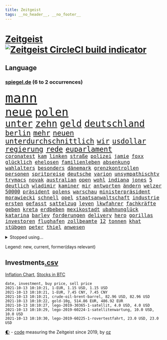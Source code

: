```yaml
---
title: Zeitgeist
tags: __no_header__, __no_footer__
---
```


# [Zeitgeist](https://oliz.io/zeitgeist/) [![Zeitgeist CircleCI build indicator](https://circleci.com/gh/ooz/zeitgeist.svg?style=shield)](https://circleci.com/gh/ooz/zeitgeist)

## Language

<h3><a href="https://www.spiegel.de" target="_blank">spiegel.de</a> (6 to 2 occurrences)</h3>
<p style="font-family:monospace">
<span style="font-size:32pt"><a href="news_links.html#mann" class="current">mann</a></span>
<br>
<span style="font-size:27pt"><a href="news_links.html#neue" class="current">neue</a></span>
<span style="font-size:27pt"><a href="news_links.html#polen" class="current">polen</a></span>
<br>
<span style="font-size:22pt"><a href="news_links.html#unter" class="current">unter</a></span>
<span style="font-size:22pt"><a href="news_links.html#zehn" class="current">zehn</a></span>
<span style="font-size:22pt"><a href="news_links.html#geld" class="current">geld</a></span>
<span style="font-size:22pt"><a href="news_links.html#deutschland" class="current">deutschland</a></span>
<br>
<span style="font-size:17pt"><a href="news_links.html#berlin" class="current">berlin</a></span>
<span style="font-size:17pt"><a href="news_links.html#mehr" class="current">mehr</a></span>
<span style="font-size:17pt"><a href="news_links.html#neuen" class="current">neuen</a></span>
<span style="font-size:17pt"><a href="news_links.html#unterdurchschnittlich" class="current">unterdurchschnittlich</a></span>
<span style="font-size:17pt"><a href="news_links.html#wir" class="current">wir</a></span>
<span style="font-size:17pt"><a href="news_links.html#usdollar" class="current">usdollar</a></span>
<span style="font-size:17pt"><a href="news_links.html#regierung" class="current">regierung</a></span>
<span style="font-size:17pt"><a href="news_links.html#rede" class="current">rede</a></span>
<span style="font-size:17pt"><a href="news_links.html#euparlament" class="current">euparlament</a></span>
<br>
<span style="font-size:12pt"><a href="news_links.html#coronatest" class="current">coronatest</a></span>
<span style="font-size:12pt"><a href="news_links.html#kam" class="current">kam</a></span>
<span style="font-size:12pt"><a href="news_links.html#linken" class="current">linken</a></span>
<span style="font-size:12pt"><a href="news_links.html#straße" class="current">straße</a></span>
<span style="font-size:12pt"><a href="news_links.html#polizei" class="current">polizei</a></span>
<span style="font-size:12pt"><a href="news_links.html#jamie" class="current">jamie</a></span>
<span style="font-size:12pt"><a href="news_links.html#foxx" class="new">foxx</a></span>
<span style="font-size:12pt"><a href="news_links.html#glücklich" class="current">glücklich</a></span>
<span style="font-size:12pt"><a href="news_links.html#ehelosen" class="new">ehelosen</a></span>
<span style="font-size:12pt"><a href="news_links.html#familienleben" class="new">familienleben</a></span>
<span style="font-size:12pt"><a href="news_links.html#absenkung" class="new">absenkung</a></span>
<span style="font-size:12pt"><a href="news_links.html#wahlalters" class="new">wahlalters</a></span>
<span style="font-size:12pt"><a href="news_links.html#besonders" class="current">besonders</a></span>
<span style="font-size:12pt"><a href="news_links.html#dänemark" class="current">dänemark</a></span>
<span style="font-size:12pt"><a href="news_links.html#grenzkontrollen" class="current">grenzkontrollen</a></span>
<span style="font-size:12pt"><a href="news_links.html#personen" class="current">personen</a></span>
<span style="font-size:12pt"><a href="news_links.html#spritpreise" class="current">spritpreise</a></span>
<span style="font-size:12pt"><a href="news_links.html#deutsche" class="current">deutsche</a></span>
<span style="font-size:12pt"><a href="news_links.html#varion" class="new">varion</a></span>
<span style="font-size:12pt"><a href="news_links.html#unsympathischtv" class="new">unsympathischtv</a></span>
<span style="font-size:12pt"><a href="news_links.html#trymacs" class="new">trymacs</a></span>
<span style="font-size:12pt"><a href="news_links.html#novak" class="current">novak</a></span>
<span style="font-size:12pt"><a href="news_links.html#australian" class="new">australian</a></span>
<span style="font-size:12pt"><a href="news_links.html#open" class="current">open</a></span>
<span style="font-size:12pt"><a href="news_links.html#wohl" class="current">wohl</a></span>
<span style="font-size:12pt"><a href="news_links.html#indiana" class="current">indiana</a></span>
<span style="font-size:12pt"><a href="news_links.html#jones" class="current">jones</a></span>
<span style="font-size:12pt"><a href="news_links.html#5" class="current">5</a></span>
<span style="font-size:12pt"><a href="news_links.html#deutlich" class="current">deutlich</a></span>
<span style="font-size:12pt"><a href="news_links.html#wladimir" class="current">wladimir</a></span>
<span style="font-size:12pt"><a href="news_links.html#kaminer" class="new">kaminer</a></span>
<span style="font-size:12pt"><a href="news_links.html#mir" class="current">mir</a></span>
<span style="font-size:12pt"><a href="news_links.html#antworten" class="current">antworten</a></span>
<span style="font-size:12pt"><a href="news_links.html#ändern" class="current">ändern</a></span>
<span style="font-size:12pt"><a href="news_links.html#welzer" class="new">welzer</a></span>
<span style="font-size:12pt"><a href="news_links.html#50000" class="current">50000</a></span>
<span style="font-size:12pt"><a href="news_links.html#präsident" class="current">präsident</a></span>
<span style="font-size:12pt"><a href="news_links.html#polens" class="current">polens</a></span>
<span style="font-size:12pt"><a href="news_links.html#warschau" class="current">warschau</a></span>
<span style="font-size:12pt"><a href="news_links.html#ministerpräsident" class="current">ministerpräsident</a></span>
<span style="font-size:12pt"><a href="news_links.html#morawiecki" class="current">morawiecki</a></span>
<span style="font-size:12pt"><a href="news_links.html#schnell" class="current">schnell</a></span>
<span style="font-size:12pt"><a href="news_links.html#opel" class="new">opel</a></span>
<span style="font-size:12pt"><a href="news_links.html#staatsanwaltschaft" class="current">staatsanwaltschaft</a></span>
<span style="font-size:12pt"><a href="news_links.html#industrie" class="current">industrie</a></span>
<span style="font-size:12pt"><a href="news_links.html#ersten" class="current">ersten</a></span>
<span style="font-size:12pt"><a href="news_links.html#gefasst" class="current">gefasst</a></span>
<span style="font-size:12pt"><a href="news_links.html#sattelzug" class="new">sattelzug</a></span>
<span style="font-size:12pt"><a href="news_links.html#leyen" class="current">leyen</a></span>
<span style="font-size:12pt"><a href="news_links.html#lkwfahrer" class="current">lkwfahrer</a></span>
<span style="font-size:12pt"><a href="news_links.html#fachkräfte" class="current">fachkräfte</a></span>
<span style="font-size:12pt"><a href="news_links.html#geben" class="current">geben</a></span>
<span style="font-size:12pt"><a href="news_links.html#kreta" class="current">kreta</a></span>
<span style="font-size:12pt"><a href="news_links.html#erdbeben" class="current">erdbeben</a></span>
<span style="font-size:12pt"><a href="news_links.html#mexikostadt" class="new">mexikostadt</a></span>
<span style="font-size:12pt"><a href="news_links.html#ubahnunglück" class="new">ubahnunglück</a></span>
<span style="font-size:12pt"><a href="news_links.html#katarina" class="current">katarina</a></span>
<span style="font-size:12pt"><a href="news_links.html#barley" class="current">barley</a></span>
<span style="font-size:12pt"><a href="news_links.html#forderungen" class="current">forderungen</a></span>
<span style="font-size:12pt"><a href="news_links.html#delivery" class="current">delivery</a></span>
<span style="font-size:12pt"><a href="news_links.html#hero" class="current">hero</a></span>
<span style="font-size:12pt"><a href="news_links.html#gorillas" class="current">gorillas</a></span>
<span style="font-size:12pt"><a href="news_links.html#investoren" class="current">investoren</a></span>
<span style="font-size:12pt"><a href="news_links.html#flughafen" class="current">flughafen</a></span>
<span style="font-size:12pt"><a href="news_links.html#zollbeamte" class="new">zollbeamte</a></span>
<span style="font-size:12pt"><a href="news_links.html#12" class="current">12</a></span>
<span style="font-size:12pt"><a href="news_links.html#tonnen" class="current">tonnen</a></span>
<span style="font-size:12pt"><a href="news_links.html#khat" class="new">khat</a></span>
<span style="font-size:12pt"><a href="news_links.html#stübgen" class="new">stübgen</a></span>
<span style="font-size:12pt"><a href="news_links.html#peter" class="current">peter</a></span>
<span style="font-size:12pt"><a href="news_links.html#thiel" class="current">thiel</a></span>
<span style="font-size:12pt"><a href="news_links.html#anwesen" class="current">anwesen</a></span>
</p>
<details>
<summary>Stopped using...</summary>
<p class="former" style="font-size:12pt">
bemüht(363) euphorie(363) normal(363) to(363) bulgarien(362) entwicklungen(362) bergen(361) missachtet(361) unterstützen(361) anscheinend(360) beobachten(360) coronamaßnahmen(360) lebenslanger(360) mittelfeldspieler(360) nationalspieler(360) provinz(360) stich(360) trauer(360) witz(360) filialen(359) kitas(359) smartphone(359) torjäger(359) ungewöhnlich(359) verpflichtet(359) woran(359) zweitligist(359) 110(358) anerkannt(358) durchsetzen(358) gelassen(358) sperre(358) vermögen(358) verärgert(358) väter(358) austritt(357) belasten(357) beschäftigten(357) bewerber(357) bitten(357) exemplare(357) gegenseitig(357) humanitäre(357) jagd(357) katze(357) niedersächsischen(357) schiedsrichter(357) schweizer(357) wichtigen(357) befand(356) behörde(356) beschleunigt(356) beschädigt(356) durchaus(356) großaufgebot(356) klimaschützer(356) konkurrenten(356) okay(356) rad(356) rettungsaktion(356) rostock(356) ruf(356) rückschlag(356) angeordnet(355) argumente(355) bedenken(355) großteil(355) jubiläum(355) kontrollieren(355) mitunter(355) sibirien(355) vorbild(355) 33(354) 44(354) 96(354) anne(354) asien(354) becker(354) betreiber(354) brände(354) carsten(354) dachte(354) erheblich(354) ernsthaften(354) funktionieren(354) häufen(354) jedes(354) kaputt(354) kieler(354) konzept(354) manöver(354) modernen(354) namens(354) schwierigen(354) spuren(354) stolz(354) verschaffen(354) verschärfung(354) geburtstag(353) gereist(353) hinterlassen(353) laden(353) lob(353) lohn(353) melden(353) moderator(353) präsidentschaftswahl(353) verfügung(353) vorliegt(353) attila(352) audi(352) blicken(352) bot(352) dauer(352) erheben(352) gelegenheit(352) gott(352) hildmann(352) jünger(352) lewandowski(352) lieben(352) nahverkehr(352) obama(352) streng(352) träumen(352) valley(352) verbraucherschützer(352) verfügt(352) verurteilte(352) videobotschaft(352) wiederwahl(352) wild(352) bestätigen(351) bewertet(351) drehen(351) eingebrochen(351) fliehen(351) geräte(351) glauben(351) landesregierung(351) männliche(351) nationalmannschaft(351) positiven(351) radikale(351) rat(351) stets(351) vergleicht(351) weitet(351) wettbewerb(351) überwacht(351) begann(350) beispielen(350) christopher(350) dennis(350) europäischer(350) fragt(350) infizieren(350) infizierten(350) kraftvoll(350) schmidt(350) überlegen(350) digitale(349) fatal(349) osnabrück(349) parteifreunde(349) raketen(349) reagierte(349) teilgenommen(349) unterschiedlich(349) unterstützer(349) viktor(349) wies(349) zweier(349) 16jährigen(348) ansichten(348) ausgleich(348) entsetzen(348) sperrt(348) ausschuss(347) meister(347) rotrotgrün(347) dresdner(346) eskaliert(346) image(346) schnelltests(346) schnitt(346) schülerinnen(346) verkaufen(346) vernachlässigt(346) breiten(345) dicht(345) dieselskandal(345) drohungen(345) jackson(345) siegte(345) angerichtet(344) massenhaft(344) veranstalter(344) verhängnis(344) verschwiegen(344) absolut(343) aktiv(343) berät(343) ergibt(343) erkrankten(343) funktionäre(343) gazastreifen(343) heil(343) hubertus(343) libyen(343) negativen(343) satz(343) schwanger(343) trauen(343) gastbeitrag(342) hansgeorg(342) reiste(342) ansprache(341) berühmte(341) deals(341) love(341) mieten(341) sehnsucht(341) wende(341) boateng(340) can(340) drastische(340) jérôme(340) kindes(340) nachweis(340) pjöngjang(340) englands(339) licht(339) reichlich(339) seltsame(339) sicheren(339) umweltschutz(339) wünsche(339) homosexuellen(338) offenbart(338) provokation(338) verkehrsunfall(338) überschwemmungen(338) balance(337) experiment(337) gefragt(337) gegnern(337) hielten(337) kaiser(337) le(337) mancher(337) pandemiebekämpfung(337) verstanden(337) alexandra(336) bestmarke(336) aufgetaucht(335) auktion(335) hürde(335) verwaltungsgericht(335) vorgegangen(335) telefon(334) bat(333) fan(333) gelder(333) hand(333) limit(333) milliardenhilfen(333) bereitstellen(332) bezahlung(332) exporte(332) hinweg(332) ostsee(332) projekte(332) schießen(332) angehörigen(331) stürzen(331) beitrag(330) hausarrest(330) nationalen(330) umgeht(330) unabhängig(330) vorbereiten(330) vorgeführt(330) frisch(329) sage(329) top(329) fortschritte(328) königsklasse(328) verkürzt(328) vertuscht(328) läden(327) panik(327) budapest(326) herausgefunden(326) spaltung(326) telegram(326) angezeigt(325) digital(325) einbrecher(325) klassische(325) coronaauflagen(324) flagge(324) geborgen(324) schwung(324) abermals(323) cas(323) kapitel(323) fertig(321) gewarnt(321) zuspruch(321) chemikalien(320) dramatischen(320) karten(320) sinkende(320) thüringer(320) trauern(320) rückblick(319) verschafft(319) staus(317) bewältigen(316) bewaffneten(315) grünenchefin(315) ermordete(313) senioren(313) überfall(311) 91(310) gewannen(310) wiedergewählt(310) verübt(309) eingeräumt(308) syrischen(308) normalerweise(307) desto(306) inseln(306) bundestagswahlkampf(305) dobrindt(305) verpflichten(305) ferien(304) spacex(304) baldige(303) staatsoberhaupt(302) wasserstoff(302) rakete(301) ussängerin(301) impfzentrum(300) höcke(298) truppenabzug(297) unrealistisch(297) zweck(297) gala(296) antony(295) farbe(295) hitler(295) beheben(293) versteckte(293) bonn(291) bundespräsidenten(290) regimes(290) quadratmeter(289) dominik(288) ärgern(288) 1971(285) trugen(284) 9/11(280) eckpunkte(277) trikots(277) streamingdienste(276) curevac(274) 150000(270) freigelassen(269) systematisch(269) erneuerbare(268) unternehmerin(268) flieger(263) polizeiruf(260) schwangerschaftsabbrüche(259) eingehen(258) verbraucht(258) entgehen(257) schulabschluss(254) strafgerichtshof(253) grunde(250) niederländer(250) rasche(250) tübinger(250) fragwürdigen(249) unterscheidet(245) blockierten(242) fotografiert(242) westliche(242) konfrontation(241) regelmäßige(241) heikel(240) viral(239) homeschooling(237) prinzen(237) gaspipeline(235) goldbarren(233) ungemütlich(231) unterschriften(230) infrastruktur(227) ergab(226) sicherheitskräften(226) potenziell(225) argumentiert(223) ausländer(223) silber(221) bayreuth(220) fahrbahn(219) wetters(218) vereint(217) protestaktion(216) bein(214) unverletzt(214) strich(211) luxus(210) gaza(207) techkonzerne(207) worüber(207) freigabe(206) gebühren(205) konfliktberaterin(203) wawrzinek(203) abheben(199) warren(199) fehlverhaltens(198) russe(198) vonovia(198) kriege(197) cdumann(194) rum(194) lokführern(192) häme(189) südamerika(188) homosexueller(186) zugspitze(185) geschützte(184) interessante(184) nagelsmann(184) nordwesten(184) trikot(184) bewirbt(183) angeschlagen(181) impftempo(180) übersetzen(180) erlaubnis(179) realistisch(179) schlagabtausch(178) bemühen(177) 84(176) auswärtiges(176) solidarisiert(175) überdenken(175) hilfreich(174) übrig(174) nachschub(172) 2026(171) bedankte(171) philips(170) berechtigt(168) bundesstaaten(168) moderation(168) scharfen(168) bewältigt(166) spiegellesern(165) campingplatz(164) flugzeugs(164) zunehmen(163) vereinzelt(162) spitzenkandidatin(161) financial(159) finanziert(159) neuerdings(159) serge(159) stoltenberg(158) zugreifen(158) idol(157) weltgrößten(157) alibaba(156) pcrtests(156) umfragetief(156) verkünden(156) kommender(154) milliardenschweren(154) afghanistanabzug(153) niemandem(152) spielern(151) afghanischen(150) entschädigungen(150) wissenschaftliche(149) zunichte(148) bouffier(147) simone(147) wagt(147) eingebracht(146) filmfestspiele(146) eubehörde(145) zynismus(145) fregatte(144) normales(144) erlässt(143) unfälle(143) verwüstet(142) daneben(141) erstem(141) kane(141) oktoberfest(141) vierjähriger(141) zugesagt(141) oldenburg(140) schnellstmöglich(140) bezahlte(139) gaffer(139) johanna(138) verfeindeten(137) spdchef(136) zwickau(136) arnold(135) cdukanzlerkandidat(133) ziemiak(133) beton(132) deuten(131) krieges(131) schwerste(131) 25jährige(130) badewanne(130) bnd(130) hardliner(129) lohnniveau(129) maaßens(129) talente(128) amateure(127) kreise(126) laster(126) beschrieben(125) fed(125) forscherin(124) lokführer(123) sächsische(123) erklimmen(122) hackergruppe(122) pop(122) sicherheitsgründen(122) bereichern(121) ost(121) erreichten(120) fahne(120) neunjähriger(120) verursachen(120) inspirieren(119) mtv(119) jemanden(118) ermahnt(117) lernrückstände(117) befugnisse(116) darstellung(116) deutschkolumne(116) plakat(116) videospiel(116) agüero(115) misstrauen(115) spiegelreporter(115) angeschlagene(114) tarifkonflikt(114) verließ(114) ashley(113) geschlampt(113) unionskanzlerkandidaten(113) zuwanderung(113) wiederbelebt(112) armenvierteln(111) millionenstadt(111) wiederbeleben(110) lago(109) lügnerin(109) maggiore(109) tormaschine(109) angeblichem(108) argument(108) bauernhof(108) fehlers(108) finger(108) stundenlang(108) zwischenlandung(108) überstand(108) transfers(107) benzinpreise(106) tribüne(106) unterbinden(106) zehntausend(106) aufgedeckt(105) dauerhaften(105) fehlte(105) center(104) forscherinnen(104) höherer(104) scheiterten(104) berge(103) versammelten(103) familienplanung(102) hakt(102) umfassende(102) verstießen(102) 86(101) erfolgreiches(101) erzbischofs(100) schlau(100) geregelt(99) 218(98) befeuert(98) kopie(98) lobbyismus(98) ranking(98) 27jährige(97) arte(97) dallas(97) gepflegt(97) haderte(97) rereportage(97) terroranschlag(97) streben(96) wenigsten(96) arme(95) boten(95) bundestagskandidaten(95) profil(95) rechtswidrig(95) u(95) delta(94) differenzen(94) reformer(94) sicherheitsrat(94) verurteilter(94) azubis(93) notwendig(93) preußen(93) sowjetunion(93) erbeutet(92) jahrelange(92) monza(92) faszination(91) hinwegtäuschen(91) maler(91) betätigt(90) gefährder(90) hintertür(90) machtwechsel(90) naturkatastrophen(90) trotzt(90) auftaktsieg(89) fußballnationalspieler(89) gegenspieler(89) kinderreporter(89) korsika(89) merkwürdigen(89) prangt(89) serbe(89) sexistisch(89) trade(89) apokalyptische(88) enttäuschend(88) ideologie(88) irre(88) neidisch(88) sogleich(88) verbotene(88) wimbledon(88) 1962(87) andernfalls(87) defekter(87) fratzscher(87) gewaltiges(87) haupttäter(87) schlimmeres(87) smarte(87) abdelaziz(86) adrian(86) algerien(86) angespannte(86) aufhört(86) bemängelt(86) bouteflika(86) danny(86) diwchef(86) dopingsperre(86) drogendealer(86) instrumente(86) lkwanhänger(86) schlechtere(86) fitnesstrainer(85) misshandlung(85) siebte(85) stromleitungen(85) verliebt(85) bemannte(84) cloppenburg(84) stammte(84) erhebung(83) kalte(83) ordner(83) wiederaufnahme(83) zensieren(83) 1982(82) anmelden(82) ehegattensplitting(82) farah(82) senatoren(82) tugenden(82) volksfest(82) bürgerkriegsland(81) managern(81) norm(81) sprunghaft(81) teufel(81) zugelegt(81) feuern(80) floridas(80) vierjährige(80) anwohnern(79) chilenischen(79) isolieren(79) tibet(79) zeitreise(79) dick(78) halbjahr(78) niedriger(78) altstar(77) boston(77) klassenfahrt(77) lyra(77) querelen(77) warnungen(77) bay(76) storniert(76) tampa(76) luftbrücke(75) tätig(75) beschuldigen(74) justizstreit(74) knackt(74) panda(74) sammler(74) venedig(74) alqaida(73) erfolglosen(73) terrorgruppe(73) ansteckung(72) aufzeichnungen(72) erobert(72) vwtochter(72) zaun(72) zeitfahren(72) batterien(71) bedankt(71) evp(71) heroin(71) monatlich(71) wesentliche(71) abgesehen(70) allesamt(70) aufzubauen(70) chancengleichheit(70) dieselaffäre(70) emiraten(70) freudentränen(70) haitis(70) jovenel(70) moïse(70) richardson(70) sha'carri(70) sicherem(70) sigmar(70) bayaz(69) brennen(69) danyal(69) roter(69) sicherheitsforscherin(69) 18jährige(68) amsterdamer(68) leistete(68) rechtskurs(68) begrenzten(67) debütant(67) fällig(67) heinzchristian(67) hits(67) saßen(67) schadensbegrenzung(67) strache(67) umgefallen(67) wehe(67) 24jährigen(66) madonna(66) nürnberger(66) pfiffen(66) aushalten(65) einbindung(65) flüchtlingsunterkunft(65) gruppierungen(65) kindergärten(65) verdrängt(65) ausgefallen(64) beeindruckend(64) bezieht(64) feueralarm(64) rückkehrerin(64) yasemin(64) begrüßung(63) filmfestival(63) kartellbehörde(63) saugt(63) schottischen(63) schreiend(63) tags(63) texanische(63) bordtoilette(62) dillschneider(62) helfern(62) jeanne(62) schutzmaßnahmen(62) entwicklungsländer(61) euch(61) höchstmögliche(61) maurer(61) putschversuch(61) thront(61) trendwende(61) trinkwasser(61) baumaterial(60) eurojackpot(60) gebot(60) wiederaufbau(60) brasilianischen(59) demokratenparteizentrale(59) dfbfrauen(59) freya(59) gremium(59) medienvertreter(59) u21europameister(59) unseriöse(59) ariel(58) freiwilliger(58) freundschaften(58) japanische(58) nähert(58) selbstisolation(58) tagelangen(58) verweigerer(58) designierte(57) fossilen(57) haushalten(57) hochwasserkatastrophe(57) klassischen(57) konsequentes(57) nrwministerpräsident(57) systemversagen(57) wappnen(57) zerstörten(57) geldern(56) ngos(56) ohnmacht(56) stichwahl(56) zentraler(56) 31jährige(55) 380(55) erkrankungen(55) festgefahrene(55) saarlouis(55) berufliche(54) härteres(54) kuriose(54) milliardenschäden(54) stürme(54) änderung(54) nena(53) pferde(53) rené(53) slam(53) spitzte(53) tal(53) vergleichen(53) zerschlagen(53) 80jähriger(52) antikörper(52) fethi(52) gewürgt(52) israeli(52) japans(52) judoka(52) laufrad(52) löwen(52) nourine(52) oppenheimer(52) selbstbestimmung(52) websites(52) bauch(51) notoperiert(51) versprechungen(51) afdchef(50) befürwortet(50) brandsätze(50) deutete(50) eingegriffen(50) eröffnungsspiel(50) popp(50) coronashutdown(49) kreisen(49) siebzigerjahren(49) 240(48) errungen(48) met(48) müntefering(48) ordneten(48) ridley(48) selbstverständlichkeit(48) sichersten(48) tunesische(48) urlaubstage(48) klassischer(47) musks(47) reichweite(47) sachs(47) scott(47) standgehalten(47) verweist(47) beschneiden(46) drogenprozess(46) immunisieren(46) kontinente(46) looks(46) querdenkenbewegung(46) ricarda(46) schnauze(46) schwach(46) vertreibung(46) analysten(45) aufbruchstimmung(45) stellvertretende(45) wettbewerbe(45) aufwand(44) brille(44) drittimpfungen(44) folgenschweren(44) notlage(44) schläger(44) tarifstreit(44) wiedergutmachung(44) überwältigt(44) anträge(43) expandieren(43) gekürzt(43) geplatzter(43) grand(43) porträtierte(43) sky(43) vorkämpferin(43) westküste(43) autowelt(42) cathy(42) dortigen(42) immobilienstudie(42) influencerinnen(42) information(42) niger(42) schleichwerbung(42) schulter(42) sprint(42) 13000(41) auszustellen(41) faktencheckern(41) kollidierten(41) lokführerstreik(41) manhattan(41) trumpfans(41) verschwundener(41) 69(40) modul(40) pcrtest(40) schleppende(40) akkus(39) geraubt(39) gouverneurs(39) nachschubprobleme(39) roland(39) vizepremier(39) katastrophen(38) kremlgegner(38) privilegien(38) renovierungen(38) verstoßes(38) wehmütiger(38) weselsky(38) wiedervereinigten(38) belohnt(37) einschüchterung(37) annika(36) gladbach(36) konten(36) löscht(36) nebensache(36) netflixserien(36) regierte(36) schulzeit(36) ungewohnten(36) angestellt(35) covid19verlauf(35) gebildete(35) tarifvertrag(35) veränderten(35) applaus(34) ausgeflogen(34) cbs(34) nazivergleichen(34) raucher(34) siedler(34) unterstützerinnen(34) erwartungsdruck(33) guinea(33) liebsten(33) streitereien(33) tumulte(33) astronaut(32) mobbing(32) vielfach(32) wahlberechtigten(32) coronaviren(31) fenerbahçe(31) gebrannt(31) lana(31) mesut(31) nico(31) özil(31) investments(30) nationalkonservative(30) regiestar(30) rundfunkgesetz(30) säuglings(30) beleuchtet(29) boxring(29) bürokratie(29) geflohenen(29) ausharren(28) hessens(28) hochrisikogebiete(28) kameke(28) mediengesetz(28) moderner(28) nadine(28) staatsangehörigkeit(28) talibanherrschaft(28) trauerbegleiterin(28) ergeht(27) gdlchef(27) kapituliert(27) notiert(27) schürt(27) iaea(26) lebensrettende(26) tägliches(26) verknüpft(26) wirtschaftskrise(26) existierte(25) gesichtern(25) rey(25) tarantino(25) urin(25) zeitzeugen(25) erfand(24) töteten(24) ausgelegt(23) herrschern(23) leitartikel(23) social(23) spaziergang(23) zeitraum(23) auktionshaus(22) demokratin(22) entgingen(22) geleit(22) klüger(22) plänen(22) wahlomat(22) aufzugeben(21) auswärtigen(21) beistand(21) hafermilch(21) kabuler(21) straßburg(21) lutz(20) migrationspolitik(20) schützten(20) staatsanwalt(20) t(20) wappnet(20) entgegenkommen(19) hamasziele(19) stimmungshoch(19) unterschätzt(19) verstärkung(19) börsennotierten(18) deutschdeutsche(18) diebe(18) handydaten(18) kurios(18) liebäugeln(18) teilung(18) ustruppen(18) 1944(17) bayerntrainer(17) biker(17) nizza(17) punktet(17) spektakulärste(17) entschädigungszahlung(16) genie(16) gysi(16) powell(16) coronainfektionszahlen(15) filip(15) markiert(15) amrullah(14) atacamawüste(14) gebissen(14) glühender(14) pazifik(14) raumanzüge(14) saleh(14) atombombe(13) auslandseinsätzen(13) benny(13) bonner(13) gantz(13) hamid(13) karzai(13) mithalten(13) scharia(13) stachel(13) vertretern(13) abnehmen(12) ausmacht(12) baus(12) farce(12) geführten(12) geschützten(12) kinderreportern(12) ortes(12) reaktiviert(12) schwarzrotgelb(12) toilette(12) weiblichen(12) yongbyon(12) zeitgleich(12) 28jahreshoch(11) alma(11) disqualifiziert(11) erworben(11) industrieverband(11) kommissarin(11) kooperativ(11) legitime(11) weiterführende(11)
</p>
</details>
<p>Legend: <span class="new">new</span>, <span class="current">current</span>, <span class="former">former(days relevant)</span></p>

## Investments[.csv](investments.csv)

[Inflation Chart](https://inflationchart.com),
[Stocks in BTC](https://stonksinbtc.xyz/)

```
date, investment, buy price, sell price
2021-10-13 10:10:21, 1-EUR, 1.15 USD, 1.15 USD
2021-10-13 10:10:21, 1-EUR, 7.45 CNY, 7.45 CNY
2021-10-13 10:10:21, crude-oil-brent-barrel, 82.96 USD, 82.96 USD
2021-10-13 10:10:22, gold-10g, 514.86 EUR, 486.92 EUR
2021-10-13 10:10:27, lego-2019-30365-1-satellit, 4.0 USD, 4.0 USD
2021-10-13 10:10:29, lego-2019-60224-1-satellitenwartung, 10.0 USD, 10.0 USD
2021-10-13 10:10:30, lego-2019-60225-1-rovertestfahrt, 23.0 USD, 23.0 USD
```

<footer>
<a href="javascript:toggleTheme()" class="nav">🌓</a>
- <a href="https://github.com/ooz/zeitgeist">code</a> measuring the Zeitgeist since 2019, by <a href="https://oliz.io">oz</a>
</footer>
